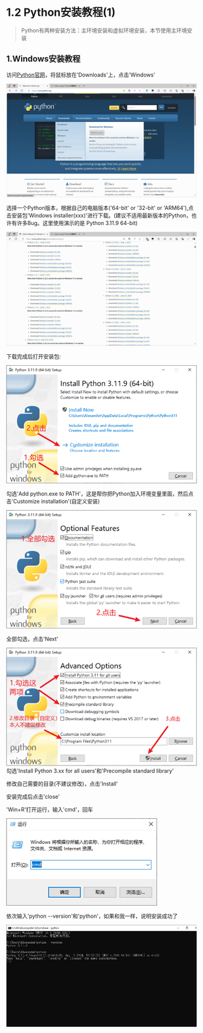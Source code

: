 # 1.2 Python安装教程(1)

> Python有两种安装方法：主环境安装和虚拟环境安装，本节使用主环境安装

## 1.Windows安装教程

访问[Python官网](https://www.python.org/)，将鼠标放在'Downloads'上，点击'Windows'

![1](.\res\1.png)

选择一个Python版本，根据自己的电脑版本('64-bit' or '32-bit' or 'ARM64'),点击安装包'Windows installer(xxx)'进行下载。(建议不适用最新版本的Python，也许有许多Bug。这里使用演示的是 Python 3.11.9 64-bit)

![2](.\res\2.png)

下载完成后打开安装包:

![3](.\res\3.png)

勾选'Add python.exe to PATH'，这是帮你把Python加入环境变量里面，然后点击'Customize installation'(自定义安装)

![4](.\res\4.png)

全部勾选，点击'Next'

![5](.\res\5.png)
勾选'Install Python 3.xx for all users'和'Precompile standard library'

修改自己需要的目录(不建议修改)，点击'Install'

安装完成后点击'close'

'Win+R'打开运行，输入'cmd'，回车

![6](.\res\6.png)

依次输入'python --version'和'python'，如果和我一样，说明安装成功了

![7](.\res\7.png)
